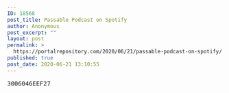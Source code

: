 ```yaml
---
ID: 18568
post_title: Passable Podcast on Spotify
author: Anonymous
post_excerpt: ""
layout: post
permalink: >
  https://portalrepository.com/2020/06/21/passable-podcast-on-spotify/
published: true
post_date: 2020-06-21 13:10:55
---
```

<pre>3006046EEF27</pre>